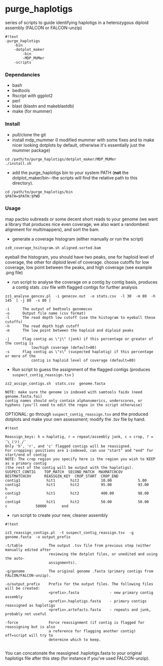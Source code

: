 # purge_haplotigs

series of scripts to guide identifying haplotigs in a heterozygous diploid assembly (FALCON or FALCON-unzip)

```
#!text
-purge_haplotigs
    -bin
    -dotplot_maker
        -bin
        -MDP_MUMer
    -scripts
```

### Dependancies

- bash
- bedtools
- Rscript with ggplot2
- perl 
- blast (blastn and makeblastdb)
- make (for mummer)


### Install

- pull/clone the git
- install mdp_mummer (I modified mummer with some fixes and to make nicer looking dotplots by default, otherwise it's essentially just the mummer package)

```
cd /path/to/purge_haplotigs/dotplot_maker/MDP_MUMer
./install.sh
```

 - add the purge_haplotigs bin to your system PATH (**not** the dotplot_maker/bin--the scripts will find the relative path to this directory).

```
cd /path/to/purge_haplotigs/bin
$PATH=$PATH:$PWD
```


### Usage

map pacbio subreads or some decent short reads to your genome (we want a library that produces nice even coverage; we also want a randombest alignment for multimappers), and sort the bam. 

- generate a coverage histogram (either manually or run the script)

```
zz0_coverage_hsitogram.sh aligned.sorted.bam
```

eyeball the histogram, you should have two peaks, one for haploid level of coverage, the other for diploid level of coverage. choose cutoffs for low coverage, low point between the peaks, and high coverage (see example .png file)

- run script to analyse the coverage on a contig by contig basis, produces a contig stats .csv file with flagged contigs for further analysis

```
zz1_analyse_gencov.pl  -i genecov.out  -o stats.csv  -l 30  -m 80  -h 145  [ -j 80  -s 80 ]

-i      The output of bedtools genomecov
-o      Output file name (csv format)
-l      The read depth low cutoff (use the histogram to eyeball these cutoffs)
-h      The read depth high cutoff
-m      The low point between the haploid and diploid peaks

-j      Flag contig as \"j\" (junk) if this percentage or greater of the contig is 
            low/high coverage (default=80)
-s      Flag contig as \"s\" (suspected haplotig) if this percentage or more of the
            contig is haploid level of coverage (default=80)

```

- Run script to guess the assignment of the flagged contigs (produces `suspect_contig_reassign.tsv` )

```
zz2_assign_contigs.sh  stats.csv  genome.fasta

NOTE: make sure the genome is indexed with samtools faidx (need genome.fasta.fai)
contig names should only contain alphanumerics, underscores, or hyphens (you'll need to edit the regex in the script otherwise)
```

OPTIONAL: go through `suspect_contig_reassign.tsv` and the produced dotplots and make your own assessment; modify the .tsv file by hand.

```
#!text

Reassign_keys: h = haplotig, r = repeat/assembly junk, c = crop, ? = ¯\_(ツ)_/¯
Only 'h', 'r', and 'c' flagged contigs will be reassigned.
For cropping: positions are 1-indexed, can use "start" and "end" for start/end of contig
NOTE: The crop region you specify here is the region you wish to KEEP as a primary contig
(the rest of the contig will be output with the haplotigs).
SUSPECT_CONTIG    TOP_MATCH  SECOND_MATCH  MAXMATCHCOV      BESTMATCHCOV      REASSGIN_KEY  CROP_START  CROP_END
contig1            hit1       hit2          10.00            5.00              
contig2            hit1       hit2          95.00            93.00             h
contig3            hit1       hit2          400.00           98.00             r
contig4            hit1       hit2          50.00            50.00             c             50000       end
```

- run script to create your new, cleaner assembly

```
#!text

zz3_reassign_contigs.pl  -t suspect_contig_reassign.tsv  -g genome.fasta  -o output_prefix

-t/table            The output .tsv file from previous step (either manually edited after
                    reviewing the dotplot files, or unedited and using the auto-
                    assignments).

-g/genome           The original genome .fasta (primary contigs from FALCON/FALCON-unzip).

-o/output_prefix    Prefix for the output files. The following files will be created: 
                    <prefix>.fasta              - new primary contig assembly
                    <prefix>.haplotigs.fasta    - primary contigs reassigned as haplotigs
                    <prefix>.artefacts.fasta    - repeats and junk, probably not useful

-force              Force reassignment (if contig is flagged for reassigning but is also
                    a reference for flagging another contig) off=script will try to 
                    determine which to keep.


```

You can concatonate the reassigned <prefix>.haplotigs.fasta to your original haplotigs
file after this step (for instance if you've used FALCON-unzip).